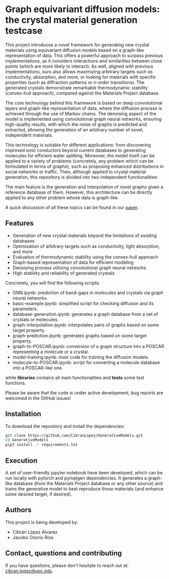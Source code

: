 # Graph equivariant diffusion models: the crystal material generation testcase

This project introduces a novel framework for generating new crystal materials using equivariant diffusion models based on a graph-like representation of data. This offers a powerful approach to surpass previous implementations, as it considers interactions and similarities between close points (which are more likely to interact). As well, aligned with previous implementations, ours also allows maximizing arbitrary targets such as conductivity, absorption, and more, or looking for materials with specific properties (such as diffraction patterns or n-order transitions). The generated crystals demonstrate remarkable thermodynamic stability (convex-hull approach), compared against the Materials Project database. 

The core technology behind this framework is based on deep convolutional layers and graph-like representation of data, where the diffusion process is achieved through the use of Markov chains. The denoising aspect of the model is implemented using convolutional graph neural networks, ensuring high-quality results, with which the noise of graphs is predicted and extracted, allowing the generation of an arbitrary number of novel, independent materials.

This technology is suitable for different applications: from discovering improved ionic conductors beyond current databases to generating molecules for efficient water splitting. Moreover, the model itself can be applied to a variety of problems (concretely, any problem which can be formulated in terms of graphs), such as proposing enhanced distributions in social networks or traffic. Then, although applied to crystal material generation, this repository is divided into two independent functionalities:

The main feature is the generation and interpolation of novel graphs given a reference database of them. However, this architecture can be directly applied to any other problem whose data is graph-like.

A quick discussion of all these topics can be found in our [paper](https://www.overleaf.com/read/cjxhknmhpfpg#d4cb5f).

## Features

- Generation of new crystal materials beyond the limitations of existing databases
- Optimization of arbitrary targets such as conductivity, light absorption, and more
- Evaluation of thermodynamic stability using the convex-hull approach
- Graph-based representation of data for efficient modeling
- Denoising process utilizing convolutional graph neural networks
- High stability and reliability of generated crystals

Concretely, you will find the following scripts:

- GNN.ipynb: prediction of band-gaps in molecules and crystals via graph neural networks.
- basic-example.ipynb: simplified script for checking diffusion and its parameters.
- database-generation.ipynb: generates a graph database from a set of crystals or molecules.
- graph-interpolation.ipynb: interpolates pairs of graphs based on some target property.
- graph-prediction.ipynb: generates graphs based on some target property.
- graph-to-POSCAR.ipynb: conversion of a graph structure into a POSCAR representing a molecule or a crystal.
- model-training.ipynb: main code for training the diffusion models.
- molecule-to-POSCAR.ipynb: script for converting a molecule database into a POSCAR-like one.

while **libraries** contains all main functionalities and **tests** some test functions. 

Please be aware that the code is under active development, bug reports are welcomed in the GitHub issues!

## Installation

To download the repository and install the dependencies:

```bash
git clone https://github.com/CibranLopez/GenerativeModels.git
cd GenerativeModels
pip3 install -r requirements.txt
```

## Execution

A set of user-friendly jupyter notebook have been developed, which can be run locally with pytorch and pymatgen dependencies. It generates a graph-like database (from the Materials Project database or any other source) and trains the generative model to best reproduce those materials (and enhance some desired target, if desired).

## Authors

This project is being developed by:

 - Cibrán López Álvarez
 - Jacobo Osorio Ríos

## Contact, questions and contributing

If you have questions, please don't hesitate to reach out at: cibran.lopez@upc.edu
